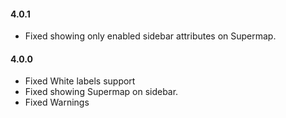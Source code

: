 #### 4.0.1
* Fixed showing only enabled sidebar attributes on Supermap.

#### 4.0.0
* Fixed White labels support
* Fixed showing Supermap on sidebar.
* Fixed Warnings